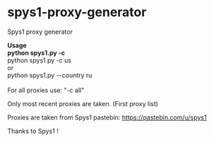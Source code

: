 # spys1-proxy-generator
Spys1 proxy generator

<b>Usage</b>
<br>
<b>python spys1.py -c <country></b>
<br>
python spys1.py -c us <br>
or <br>
python spys1.py --country ru
<br>
<br>
For all proxies use: "-c all"


Only most recent proxies are taken. (First proxy list)


Proxies are taken from Spys1 pastebin: https://pastebin.com/u/spys1

Thanks to Spys1 ! 
